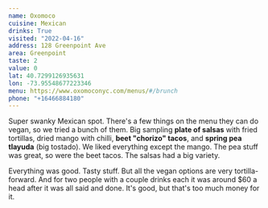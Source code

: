 ```yaml
---
name: Oxomoco
cuisine: Mexican
drinks: True
visited: "2022-04-16"
address: 128 Greenpoint Ave
area: Greenpoint
taste: 2
value: 0
lat: 40.7299126935631
lon: -73.95548677223346
menu: https://www.oxomoconyc.com/menus/#/brunch
phone: "+16466884180"
---
```


Super swanky Mexican spot. There's a few things on the menu they can do vegan, so we tried a bunch of them. Big sampling **plate of salsas** with fried tortillas, dried mango with chilli, **beet "chorizo" tacos**, and **spring pea tlayuda** (big tostado). We liked everything except the mango. The pea stuff was great, so were the beet tacos. The salsas had a big variety.

Everything was good. Tasty stuff. But all the vegan options are very tortilla-forward. And for two people with a couple drinks each it was around $60 a head after it was all said and done. It's good, but that's too much money for it.
